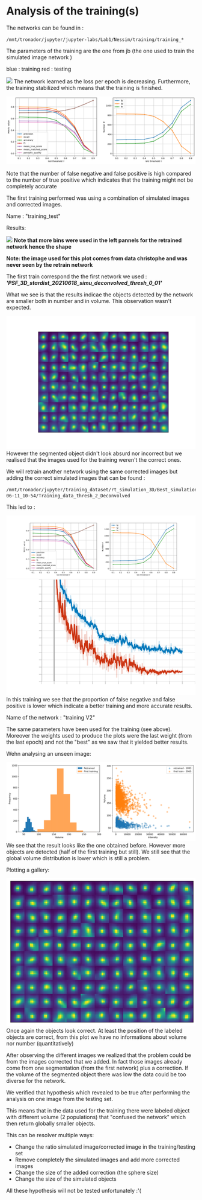 # Analysis of the training(s)

The networks can be found in :
```shell 
/mnt/tronador/jupyter/jupyter-labs/Lab1/Nessim/training/training_*
```

The parameters of the training are the one from jb (the one used to train the simulated image network )

blue : training 
red : testing 

![](epoch_loss.svg)
The network learned as the loss per epoch is decreasing. Furthermore, the training stabilized which means that the training is finished. 

![](plots/training_stats.png)

Note that the number of false negative and false positive is high compared to the number of true positive which indicates that the training might not be completely accurate

The first training performed was using a combination of simulated images and corrected images. 

Name : "training_test"

Results: 

![](Retraining.svg)
**Note that more bins were used in the left pannels for the retrained network hence the shape** 

**Note: the image used for this plot comes from data christophe and was never seen by the retrain network**

The first train correspond the the first network we used : ***'PSF_3D_stardist_20210618_simu_deconvolved_thresh_0_01'***

What we see is that the results indicae the objects detected by the network are smaller both in number and in volume. This observation wasn't expected. 

![](plots/gallery_retrained.png)
However the segmented object didn't look absurd nor incorrect but we realised that the images used for the training weren't the correct ones. 

We will retrain another network using the same corrected images but adding the correct simulated images that can be found :

```shell
/mnt/tronador/jupyter/training_dataset/rt_simulation_3D/Best_simulations/2021-06-11_10-54/Training_data_thresh_2_Deconvolved
```

This led to :

![](plots/training_stats_v3.svg)
![](plots/epoch_loss(1).svg)
In this training we see that the proportion of false negative and false positive is lower which indicate a better training and more accurate results.

Name of the network : "training V2"

The same parameters have been used for the training (see above). Moreover the weights used to produce the plots were the last weight (from the last epoch) and not the "best" as we saw that it yielded better results.

Wehn analysing an unseen image:

![](plots/Retraining_2.svg)
We see that the result looks like the one obtained before. However more objects are detected (half of the first training but still). We still see that the global volume distribution is lower which is still a problem. 

Plotting a gallery: 

![](plots/gallery_retrained_2.png)
Once again the objects look correct. At least the position of the labeled objects are correct, from this plot we have no informations about volume nor number (quantitatively)

After observing the different images we realized that the problem could be from the images corrected that we added. In fact those images already come from one segmentation (from the first network) plus a correction. If the volume of the segmented object there was low the data could be too diverse for the network. 

We verified that hypothesis which revealed to be true after performing the analysis on one image from the testing set. 

This means that in the data used for the training there were labeled object with different volume (2 populations) that "confused the network" which then return globally smaller objects. 

This can  be resolver multiple ways: 
- Change the ratio simulated image/corrected image in the training/testing set
- Remove completely the simulated images and add more corrected images
- Change the size of the added correction (the sphere size)
- Change the size of the simulated objects

All these hypothesis will not be tested unfortunately :'( 
